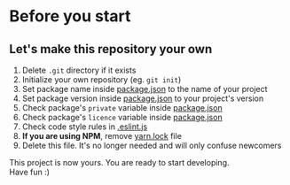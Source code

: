 # Before you start

## Let's make this repository your own

1. Delete `.git` directory if it exists
1. Initialize your own repository (eg. `git init`)
1. Set package name inside [package.json](../../package.json) to the name of your project
1. Set package version inside [package.json](../../package.json) to your project's version
1. Check package's `private` variable inside [package.json](../../package.json)
1. Check package's `licence` variable inside [package.json](../../package.json)
1. Check code style rules in [.eslint.js](../../.eslintrc.js)
1. **If you are using NPM**, remove [yarn.lock](../../yarn.lock) file
1. Delete this file. It's no longer needed and will only confuse newcomers

This project is now yours. You are ready to start developing. \
Have fun :)
